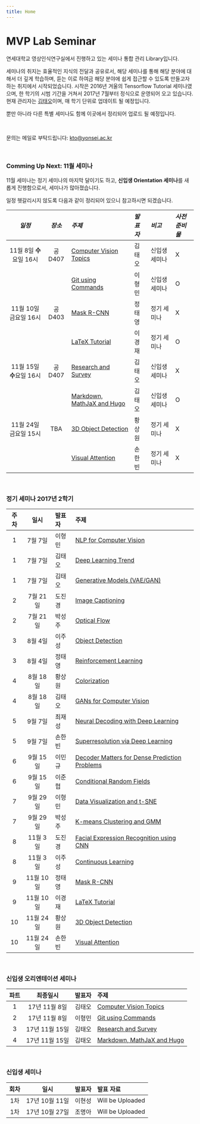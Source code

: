 ```yaml
---
title: Home
---
```


# MVP Lab Seminar

연세대학교 영상인식연구실에서 진행하고 있는 세미나 통합 관리 Library입니다.

세미나의 취지는 효율적인 지식의 전달과 공유로서, 해당 세미나를 통해 해당 분야에 대해서 더 깊게 학습하며, 듣는 이로 하여금 해당 분야에 쉽게 접근할 수 있도록 만들고자 하는 취지에서 시작되었습니다. 시작은 2016년 겨울의 Tensorflow Tutorial 세미나였으며, 한 학기의 시범 기간을 거쳐서 2017년 7월부터 정식으로 운영되어 오고 있습니다. 현재 관리자는 [김태오](https://taeoh-kim.github.io)이며, 매 학기 단위로 업데이트 될 예정입니다.

뿐만 아니라 다른 특별 세미나도 함께 이곳에서 정리되어 업로드 될 예정입니다.

<br>

문의는 메일로 부탁드립니다: kto@yonsei.ac.kr

<br>

### Comming Up Next: 11월 세미나

11월 세미나는 정기 세미나의 마지막 달이기도 하고, **신입생 Orientation 세미나**를 새롭게 진행함으로서, 세미나가 많아졌습니다.

일정 헷갈리시지 않도록 다음과 같이 정리되어 있으니 참고하시면 되겠습니다.

*일정* | *장소* | *주제* | *발표자* | *비고* | *사전준비물*
:---: | :---: | :--- | :--- | :--- | :--- |
11월 8일 **수**요일 16시 | 공D407 | [Computer Vision Topics](post/teocvt) | 김태오 | 신입생 세미나 | X
                        |  | [Git using Commands](post/hmgit) | 이형민 | 신입생 세미나 | O
11월 10일 금요일 16시  | 공D403 | [Mask R-CNN](post/cty2) | 정태영 | 정기 세미나  | X
                      |  | [LaTeX Tutorial](post/kj1) | 이경재 | 정기 세미나  | O
11월 15일 **수**요일 16시 | 공D407 | [Research and Survey](post/teolab) | 김태오 | 신입생 세미나 | X
                         |  | [Markdown, MathJaX and Hugo](post/teohugo) | 김태오 | 신입생 세미나 | O
11월 24일 금요일 15시 | TBA | [3D Object Detection](post/hwang2) | 황상원 | 정기 세미나  | X
                     |  | [Visual Attention](post/son2) | 손한빈 | 정기 세미나  | X

<br>

### 정기 세미나 2017년 2학기

**주차**  | **일시** | **발표자** | **주제**
:---: | :---: | :--- | :--- |
1 | 7월 7일 | 이형민 | [NLP for Computer Vision](post/lhm1)
1 | 7월 7일 | 김태오 | [Deep Learning Trend](post/teo1)
1 | 7월 7일 | 김태오 | [Generative Models (VAE/GAN)](post/teo2)
2 | 7월 21일 | 도진경 | [Image Captioning](post/do1)
2 | 7월 21일 | 박성주 | [Optical Flow](post/park1)
3 | 8월 4일 | 이주성 | [Object Detection](post/ju1)
3 | 8월 4일 | 정태영 | [Reinforcement Learning](post/cty1)
4 | 8월 18일 | 황상원 | [Colorization](post/hwang1)
4 | 8월 18일 | 김태오 | [GANs for Computer Vision](post/teo3)
5 | 9월 7일 | 최재성 | [Neural Decoding with Deep Learning](post/choi1)
5 | 9월 7일 | 손한빈 | [Superresolution via Deep Learning](post/son1)
6 | 9월 15일 | 이민규 | [Decoder Matters for Dense Prediction Problems](post/kyu1)
6 | 9월 15일 | 이준협 | [Conditional Random Fields](post/jun1)
7 | 9월 29일 | 이형민 | [Data Visualization and t-SNE](post/lhm2)
7 | 9월 29일 | 박성주 | [K-means Clustering and GMM](post/park2)
8 | 11월 3일 | 도진경 | [Facial Expression Recognition using CNN](post/do2)
8 | 11월 3일 | 이주성 | [Continuous Learning](post/ju2)
9 | 11월 10일 | 정태영 | [Mask R-CNN](post/cty2)
9 | 11월 10일 | 이경재 | [LaTeX Tutorial](post/kj1)
10 | 11월 24일 | 황상원 | [3D Object Detection](post/hwang2)
10 | 11월 24일 | 손한빈 | [Visual Attention](post/son2)

<br>

### 신입생 오리엔테이션 세미나

**파트**  | **최종일시** | **발표자** | **주제**
:---: | :---: | :--- | :--- |
1 | 17년 11월 8일 | 김태오 | [Computer Vision Topics](post/teocvt)
2 | 17년 11월 8일 | 이형민 | [Git using Commands](post/hmgit)
3 | 17년 11월 15일 | 김태오 | [Research and Survey](post/teolab)
4 | 17년 11월 15일 | 김태오 | [Markdown, MathJaX and Hugo](post/teohugo)

<br>

### 신입생 세미나

**회차**  | **일시** | **발표자** | **발표 자료**
:---: | :---: | :--- | :--- |
1차 | 17년 10월 11일 | 이현성 | Will be Uploaded
1차 | 17년 10월 27일 | 조명아 | Will be Uploaded

<br>
<br>
